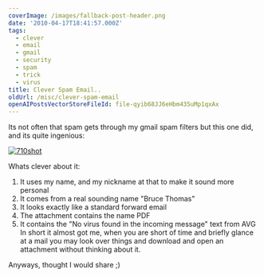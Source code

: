 ```yaml
---
coverImage: /images/fallback-post-header.png
date: '2010-04-17T18:41:57.000Z'
tags:
  - clever
  - email
  - gmail
  - security
  - spam
  - trick
  - virus
title: Clever Spam Email..
oldUrl: /misc/clever-spam-email
openAIPostsVectorStoreFileId: file-qyib68JJ6eHbm435uMp1qxAx
---
```


Its not often that spam gets through my gmail spam filters but this one did, and its quite ingenious:

<!-- more -->

[![](/wp-content/uploads/2010/04/710shot.gif "710shot")](/wp-content/uploads/2010/04/710shot.gif)

Whats clever about it:

1.  It uses my name, and my nickname at that to make it sound more personal
2.  It comes from a real sounding name "Bruce Thomas"
3.  It looks exactly like a standard forward email
4.  The attachment contains the name PDF
5.  It contains the "No virus found in the incoming message" text from AVG
    In short it almost got me, when you are short of time and briefly glance at a mail you may look over things and download and open an attachment without thinking about it.

Anyways, thought I would share ;)
